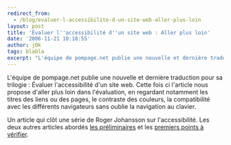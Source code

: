 ```yaml
---
redirect_from:
  - /blog/evaluer-l-accessibilite-d-un-site-web-aller-plus-loin
layout: post
title: 'Évaluer l''accessibilité d''un site web : Aller plus loin'
date: '2006-11-21 10:18:55'
author: j0k
tags: blabla
excerpt: "L'équipe de pompage.net publie une nouvelle et dernière traduction pour sa trilogie : Évaluer l'accessibilité d'un site web.     \nCette fois ci l'article nous propose d'aller plus loin dans l'évaluation, en regardant notamment les titres des liens ou des pages, le contraste des couleurs, la compatibilité avec les différents navigateurs sans oublie la navigation      …"
---
```


L'équipe de pompage.net publie une nouvelle et dernière traduction pour sa trilogie : Évaluer l'accessibilité d'un site web.
Cette fois ci l'article nous propose d'aller plus loin dans l'évaluation, en regardant notamment les titres des liens ou des pages, le contraste des couleurs, la compatibilité avec les différents navigateurs sans oublie la navigation au clavier.

Un article qui clôt une série de Roger Johansson sur l'accessibilité.   Les deux autres articles abordés [les préliminaires](http://www.j0k3r.net/news-evaluer-l-accessibilite-d-un-site-web-les-preliminaires-1514.html) et les [premiers points à vérifier](http://www.j0k3r.net/news-evaluer-l-accessibilite-d-un-site-web-les-premiers-points-1550.html).
